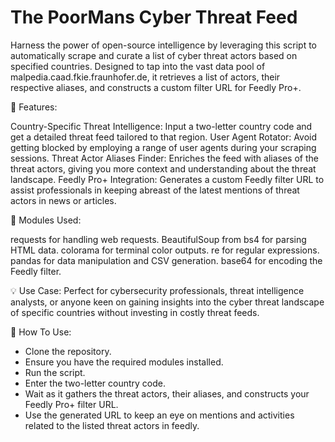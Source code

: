 # The PoorMans Cyber Threat Feed

Harness the power of open-source intelligence by leveraging this script to automatically scrape and curate a list of cyber threat actors based on specified countries. Designed to tap into the vast data pool of malpedia.caad.fkie.fraunhofer.de, it retrieves a list of actors, their respective aliases, and constructs a custom filter URL for Feedly Pro+.

📌 Features:

Country-Specific Threat Intelligence: Input a two-letter country code and get a detailed threat feed tailored to that region.
User Agent Rotator: Avoid getting blocked by employing a range of user agents during your scraping sessions.
Threat Actor Aliases Finder: Enriches the feed with aliases of the threat actors, giving you more context and understanding about the threat landscape.
Feedly Pro+ Integration: Generates a custom Feedly filter URL to assist professionals in keeping abreast of the latest mentions of threat actors in news or articles.

🔧 Modules Used:

requests for handling web requests.
BeautifulSoup from bs4 for parsing HTML data.
colorama for terminal color outputs.
re for regular expressions.
pandas for data manipulation and CSV generation.
base64 for encoding the Feedly filter.

💡 Use Case:
Perfect for cybersecurity professionals, threat intelligence analysts, or anyone keen on gaining insights into the cyber threat landscape of specific countries without investing in costly threat feeds.

🔗 How To Use:

- Clone the repository.
- Ensure you have the required modules installed.
- Run the script.
- Enter the two-letter country code.
- Wait as it gathers the threat actors, their aliases, and constructs your Feedly Pro+ filter URL.
- Use the generated URL to keep an eye on mentions and activities related to the listed threat actors in feedly.
